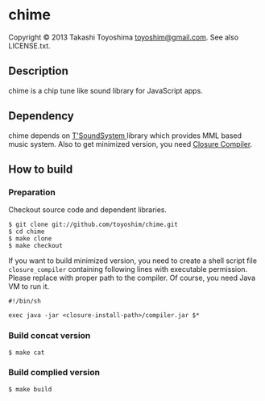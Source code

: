 chime
=====
Copyright © 2013 Takashi Toyoshima <toyoshim@gmail.com>. See also LICENSE.txt.

Description
-----------
chime is a chip tune like sound library for JavaScript apps.

Dependency
----------
chime depends on [T'SoundSystem	](https://code.google.com/p/tss/) library which provides MML based music system. Also to get minimized version, you need [Closure Compiler](https://developers.google.com/closure/compiler/).

How to build
------------

### Preparation
Checkout source code and dependent libraries.

````
$ git clone git://github.com/toyoshim/chime.git
$ cd chime
$ make clone
$ make checkout
````

If you want to build minimized version, you need to create a shell script file `closure_compiler` containing following lines with executable permission. Please replace <closure-install-path> with proper path to the compiler. Of course, you need Java VM to run it.

````
#!/bin/sh

exec java -jar <closure-install-path>/compiler.jar $*
````

### Build concat version
````
$ make cat
````

### Build complied version

````
$ make build
````